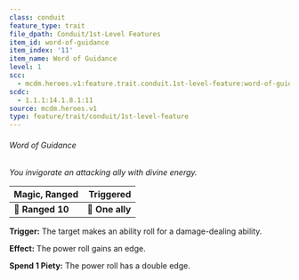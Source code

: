 ```yaml
---
class: conduit
feature_type: trait
file_dpath: Conduit/1st-Level Features
item_id: word-of-guidance
item_index: '11'
item_name: Word of Guidance
level: 1
scc:
  - mcdm.heroes.v1:feature.trait.conduit.1st-level-feature:word-of-guidance
scdc:
  - 1.1.1:14.1.8.1:11
source: mcdm.heroes.v1
type: feature/trait/conduit/1st-level-feature
---
```


###### Word of Guidance

*You invigorate an attacking ally with divine energy.*

| **Magic, Ranged** |   **Triggered** |
| ----------------- | --------------: |
| **📏 Ranged 10**  | **🎯 One ally** |

**Trigger:** The target makes an ability roll for a damage-dealing ability.

**Effect:** The power roll gains an edge.

**Spend 1 Piety:** The power roll has a double edge.
